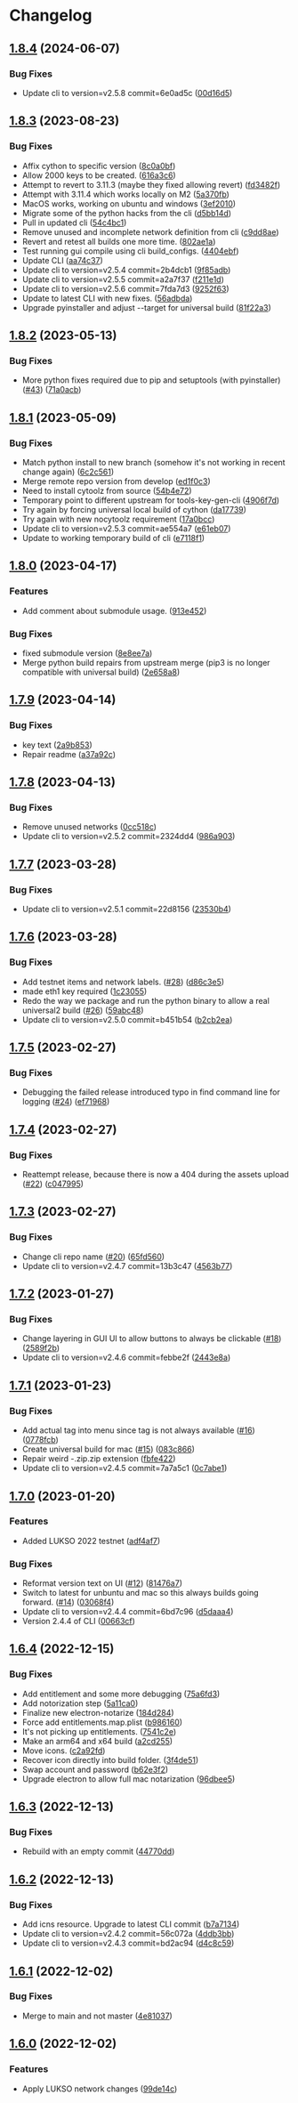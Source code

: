 # Changelog

## [1.8.4](https://github.com/lukso-network/tools-wagyu-key-gen/compare/v1.8.3...v1.8.4) (2024-06-07)


### Bug Fixes

* Update cli to version=v2.5.8 commit=6e0ad5c ([00d16d5](https://github.com/lukso-network/tools-wagyu-key-gen/commit/00d16d5c5c5f473393f03567931bd6ae4746390d))

## [1.8.3](https://github.com/lukso-network/tools-wagyu-key-gen/compare/v1.8.2...v1.8.3) (2023-08-23)


### Bug Fixes

* Affix cython to specific version ([8c0a0bf](https://github.com/lukso-network/tools-wagyu-key-gen/commit/8c0a0bf1e6a00decf2dd46d4bb40d33ae386805d))
* Allow 2000 keys to be created. ([616a3c6](https://github.com/lukso-network/tools-wagyu-key-gen/commit/616a3c613833e9168e20e51a9532a703ab4afa11))
* Attempt to revert to 3.11.3 (maybe they fixed allowing revert) ([fd3482f](https://github.com/lukso-network/tools-wagyu-key-gen/commit/fd3482f12071443d9a62912a1902e6e4f5590cbb))
* Attempt with 3.11.4 which works locally on M2 ([5a370fb](https://github.com/lukso-network/tools-wagyu-key-gen/commit/5a370fbcffa4522c63796bc2da9fb227accd9636))
* MacOS works, working on ubuntu and windows ([3ef2010](https://github.com/lukso-network/tools-wagyu-key-gen/commit/3ef20105251d5401b7c16691d13b2187b439eb05))
* Migrate some of the python hacks from the cli ([d5bb14d](https://github.com/lukso-network/tools-wagyu-key-gen/commit/d5bb14d458f98d45e646370e42f95e1f2911d8d5))
* Pull in updated cli ([54c4bc1](https://github.com/lukso-network/tools-wagyu-key-gen/commit/54c4bc1627827deeee5da33ea8e2601186cb2d51))
* Remove unused and incomplete network definition from cli ([c9dd8ae](https://github.com/lukso-network/tools-wagyu-key-gen/commit/c9dd8aebc207373c9fe4a56346660988c3d80e58))
* Revert and retest all builds one more time. ([802ae1a](https://github.com/lukso-network/tools-wagyu-key-gen/commit/802ae1a3f12842031deb6d3d5141fe9678996780))
* Test running gui compile using cli build_configs. ([4404ebf](https://github.com/lukso-network/tools-wagyu-key-gen/commit/4404ebfddc694aeff19a589ccd92de2a6e13930f))
* Update CLI ([aa74c37](https://github.com/lukso-network/tools-wagyu-key-gen/commit/aa74c372b1bd6558b0d94d18caa48aaa25f5b1ae))
* Update cli to version=v2.5.4 commit=2b4dcb1 ([9f85adb](https://github.com/lukso-network/tools-wagyu-key-gen/commit/9f85adb008349bebd9ffa6c1bd50bdfbc62048b8))
* Update cli to version=v2.5.5 commit=a2a7f37 ([f211e1d](https://github.com/lukso-network/tools-wagyu-key-gen/commit/f211e1d002c8f66e27976480f4181783a31223fb))
* Update cli to version=v2.5.6 commit=7fda7d3 ([9252f63](https://github.com/lukso-network/tools-wagyu-key-gen/commit/9252f63c8eff5ad91c7e7c77db66cdd3218ba7fd))
* Update to latest CLI with new fixes. ([56adbda](https://github.com/lukso-network/tools-wagyu-key-gen/commit/56adbda6d390786a08538c19a50126272fc85fb7))
* Upgrade pyinstaller and adjust --target for universal build ([81f22a3](https://github.com/lukso-network/tools-wagyu-key-gen/commit/81f22a35cce3abac7b353dfeb0ba8f385a70893b))

## [1.8.2](https://github.com/lukso-network/tools-wagyu-key-gen/compare/v1.8.1...v1.8.2) (2023-05-13)


### Bug Fixes

* More python fixes required due to pip and setuptools (with pyinstaller) ([#43](https://github.com/lukso-network/tools-wagyu-key-gen/issues/43)) ([71a0acb](https://github.com/lukso-network/tools-wagyu-key-gen/commit/71a0acb5fcc8eecd126d4452c64670bf3393214a))

## [1.8.1](https://github.com/lukso-network/tools-wagyu-key-gen/compare/v1.8.0...v1.8.1) (2023-05-09)


### Bug Fixes

* Match python install to new branch (somehow it's not working in recent change again) ([6c2c561](https://github.com/lukso-network/tools-wagyu-key-gen/commit/6c2c561d2dc946b1aa89b46fe908423c9b4ea52d))
* Merge remote repo version from develop ([ed1f0c3](https://github.com/lukso-network/tools-wagyu-key-gen/commit/ed1f0c309311c9bbf69570a95b893826e6427f44))
* Need to install cytoolz from source ([54b4e72](https://github.com/lukso-network/tools-wagyu-key-gen/commit/54b4e720b5fd40e6339a00389b14cbc9aefe0c94))
* Temporary point to different upstream for tools-key-gen-cli ([4906f7d](https://github.com/lukso-network/tools-wagyu-key-gen/commit/4906f7d188b4271bb2939732394a1c2138fafc05))
* Try again by forcing universal local build of cython ([da17739](https://github.com/lukso-network/tools-wagyu-key-gen/commit/da1773947b1749f9fae122fd58a1bb65ac674af7))
* Try again with new nocytoolz requirement ([17a0bcc](https://github.com/lukso-network/tools-wagyu-key-gen/commit/17a0bcc682b9668a105bf3941a185d64765bed90))
* Update cli to version=v2.5.3 commit=ae554a7 ([e61eb07](https://github.com/lukso-network/tools-wagyu-key-gen/commit/e61eb07fd3d55369445b925e6a1a192e2db5d43f))
* Update to working temporary build of cli ([e7118f1](https://github.com/lukso-network/tools-wagyu-key-gen/commit/e7118f1e11ea4817c3d75be55cb6afa942b69795))

## [1.8.0](https://github.com/lukso-network/tools-wagyu-key-gen/compare/v1.7.9...v1.8.0) (2023-04-17)


### Features

* Add comment about submodule usage. ([913e452](https://github.com/lukso-network/tools-wagyu-key-gen/commit/913e452eab69b5c909af8daa580348b1a99ae861))


### Bug Fixes

* fixed submodule version ([8e8ee7a](https://github.com/lukso-network/tools-wagyu-key-gen/commit/8e8ee7a95418dee41d95069dbdb9324b33b3098e))
* Merge python build repairs from upstream merge (pip3 is no longer compatible with universal build) ([2e658a8](https://github.com/lukso-network/tools-wagyu-key-gen/commit/2e658a8aa484280ed98bc92164644f43fbb3c71e))

## [1.7.9](https://github.com/lukso-network/tools-wagyu-key-gen/compare/v1.7.8...v1.7.9) (2023-04-14)


### Bug Fixes

* key text ([2a9b853](https://github.com/lukso-network/tools-wagyu-key-gen/commit/2a9b853e8c8e2caf43cd4c343087d5b4af4f1ad0))
* Repair readme ([a37a92c](https://github.com/lukso-network/tools-wagyu-key-gen/commit/a37a92c3640ea62ee2853d9c0dd6da7d1f6139ed))

## [1.7.8](https://github.com/lukso-network/tools-wagyu-key-gen/compare/v1.7.7...v1.7.8) (2023-04-13)


### Bug Fixes

* Remove unused networks ([0cc518c](https://github.com/lukso-network/tools-wagyu-key-gen/commit/0cc518c21605793d28d6c1f1a96509a40abbcbdc))
* Update cli to version=v2.5.2 commit=2324dd4 ([986a903](https://github.com/lukso-network/tools-wagyu-key-gen/commit/986a9038442fdf38fe70fba42c56d514535daf34))

## [1.7.7](https://github.com/lukso-network/tools-wagyu-key-gen/compare/v1.7.6...v1.7.7) (2023-03-28)


### Bug Fixes

* Update cli to version=v2.5.1 commit=22d8156 ([23530b4](https://github.com/lukso-network/tools-wagyu-key-gen/commit/23530b4b4d6cf4922326b26674f331f3e6487b41))

## [1.7.6](https://github.com/lukso-network/tools-wagyu-key-gen/compare/v1.7.5...v1.7.6) (2023-03-28)


### Bug Fixes

* Add testnet items and network labels. ([#28](https://github.com/lukso-network/tools-wagyu-key-gen/issues/28)) ([d86c3e5](https://github.com/lukso-network/tools-wagyu-key-gen/commit/d86c3e5c00dda3c135222fb952e3b2d3d9a7b190))
* made eth1 key required ([1c23055](https://github.com/lukso-network/tools-wagyu-key-gen/commit/1c23055e025699f8dcf146a3588daf307de114fb))
* Redo the way we package and run the python binary to allow a real universal2 build ([#26](https://github.com/lukso-network/tools-wagyu-key-gen/issues/26)) ([59abc48](https://github.com/lukso-network/tools-wagyu-key-gen/commit/59abc48e1b08b1e5a55c179c9448851f2bc08682))
* Update cli to version=v2.5.0 commit=b451b54 ([b2cb2ea](https://github.com/lukso-network/tools-wagyu-key-gen/commit/b2cb2ea19d374b1a57adfa9786dadaa63fa8232e))

## [1.7.5](https://github.com/lukso-network/tools-wagyu-key-gen/compare/v1.7.4...v1.7.5) (2023-02-27)


### Bug Fixes

* Debugging the failed release introduced typo in find command line for logging ([#24](https://github.com/lukso-network/tools-wagyu-key-gen/issues/24)) ([ef71968](https://github.com/lukso-network/tools-wagyu-key-gen/commit/ef71968fb3af26e9e1973d51d3a3f266903cf26d))

## [1.7.4](https://github.com/lukso-network/tools-wagyu-key-gen/compare/v1.7.3...v1.7.4) (2023-02-27)


### Bug Fixes

* Reattempt release, because there is now a 404 during the assets upload ([#22](https://github.com/lukso-network/tools-wagyu-key-gen/issues/22)) ([c047995](https://github.com/lukso-network/tools-wagyu-key-gen/commit/c047995e0091cea0158e667eb3b0794508015da8))

## [1.7.3](https://github.com/lukso-network/tools-wagyu-key-gen/compare/v1.7.2...v1.7.3) (2023-02-27)


### Bug Fixes

* Change cli repo name ([#20](https://github.com/lukso-network/tools-wagyu-key-gen/issues/20)) ([65fd560](https://github.com/lukso-network/tools-wagyu-key-gen/commit/65fd560f11606cb333fe3d2343ac932993ff9dae))
* Update cli to version=v2.4.7 commit=13b3c47 ([4563b77](https://github.com/lukso-network/tools-wagyu-key-gen/commit/4563b77cee86f1108ac16029f42869bf2ab7ed85))

## [1.7.2](https://github.com/lukso-network/tools-wagyu-key-gen/compare/v1.7.1...v1.7.2) (2023-01-27)


### Bug Fixes

* Change layering in GUI UI to allow buttons to always be clickable ([#18](https://github.com/lukso-network/tools-wagyu-key-gen/issues/18)) ([2589f2b](https://github.com/lukso-network/tools-wagyu-key-gen/commit/2589f2b54854310296eaead4c91a5737038f750b))
* Update cli to version=v2.4.6 commit=febbe2f ([2443e8a](https://github.com/lukso-network/tools-wagyu-key-gen/commit/2443e8a142583bcf441cc5aea483507ea428141a))

## [1.7.1](https://github.com/lukso-network/tools-wagyu-key-gen/compare/v1.7.0...v1.7.1) (2023-01-23)


### Bug Fixes

* Add actual tag into menu since tag is not always available ([#16](https://github.com/lukso-network/tools-wagyu-key-gen/issues/16)) ([0778fcb](https://github.com/lukso-network/tools-wagyu-key-gen/commit/0778fcb731c4fdadf784ca6e1c00447ef99bdec8))
* Create universal build for mac ([#15](https://github.com/lukso-network/tools-wagyu-key-gen/issues/15)) ([083c866](https://github.com/lukso-network/tools-wagyu-key-gen/commit/083c86666191b21a7561d3c4934923b86878a9e6))
* Repair weird -.zip.zip extension ([fbfe422](https://github.com/lukso-network/tools-wagyu-key-gen/commit/fbfe422816382ebc09505228912ed3f9a71fc2af))
* Update cli to version=v2.4.5 commit=7a7a5c1 ([0c7abe1](https://github.com/lukso-network/tools-wagyu-key-gen/commit/0c7abe17ad3343c6f5f028f4a028f512e9ccc5c4))

## [1.7.0](https://github.com/lukso-network/tools-wagyu-key-gen/compare/v1.6.4...v1.7.0) (2023-01-20)


### Features

* Added LUKSO 2022 testnet ([adf4af7](https://github.com/lukso-network/tools-wagyu-key-gen/commit/adf4af77c494cb6f585223ac76d0b52489c6c7e2))


### Bug Fixes

* Reformat version text on UI ([#12](https://github.com/lukso-network/tools-wagyu-key-gen/issues/12)) ([81476a7](https://github.com/lukso-network/tools-wagyu-key-gen/commit/81476a79485e4ab0ccb777977e5ee74b40083449))
* Switch to latest for unbuntu and mac so this always builds going forward. ([#14](https://github.com/lukso-network/tools-wagyu-key-gen/issues/14)) ([03068f4](https://github.com/lukso-network/tools-wagyu-key-gen/commit/03068f4dda3da2b22795a631985625a7ec583ecc))
* Update cli to version=v2.4.4 commit=6bd7c96 ([d5daaa4](https://github.com/lukso-network/tools-wagyu-key-gen/commit/d5daaa48264d5327e2c35f63664cc5e6bc10680f))
* Version 2.4.4 of CLI ([00663cf](https://github.com/lukso-network/tools-wagyu-key-gen/commit/00663cff6766b10373719e716570d775b472d326))

## [1.6.4](https://github.com/lukso-network/tools-wagyu-key-gen/compare/v1.6.3...v1.6.4) (2022-12-15)


### Bug Fixes

* Add entitlement and some more debugging ([75a6fd3](https://github.com/lukso-network/tools-wagyu-key-gen/commit/75a6fd32a590a64fc4d7177660d07346aed248f1))
* Add notorization step ([5a11ca0](https://github.com/lukso-network/tools-wagyu-key-gen/commit/5a11ca0d4433bdcde779b9fa42f64d9781f853f1))
* Finalize new electron-notarize ([184d284](https://github.com/lukso-network/tools-wagyu-key-gen/commit/184d284665360fb40f21c1a4353f214533d11016))
* Force add entitlements.map.plist ([b986160](https://github.com/lukso-network/tools-wagyu-key-gen/commit/b9861600246aa02360a114b1a13aa977c21afcca))
* It's not picking up entitlements. ([7541c2e](https://github.com/lukso-network/tools-wagyu-key-gen/commit/7541c2ec2806613fd9a5e287eee954a2623c55c7))
* Make an arm64 and x64 build ([a2cd255](https://github.com/lukso-network/tools-wagyu-key-gen/commit/a2cd25509d73e91a1d0ac853ad20fe886926c2e1))
* Move icons. ([c2a92fd](https://github.com/lukso-network/tools-wagyu-key-gen/commit/c2a92fdc7898ef14feda6590a61603467dfd1445))
* Recover icon directly into build folder. ([3f4de51](https://github.com/lukso-network/tools-wagyu-key-gen/commit/3f4de51f7de626781cf5bbf58aff887f05ff26fd))
* Swap account and password ([b62e3f2](https://github.com/lukso-network/tools-wagyu-key-gen/commit/b62e3f2a63cd73c66f739dcd564eb9a37bdd402c))
* Upgrade electron to allow full mac notarization ([96dbee5](https://github.com/lukso-network/tools-wagyu-key-gen/commit/96dbee5cd2eb6a9cc521a4ff54c4b99e80334368))

## [1.6.3](https://github.com/lukso-network/tools-wagyu-key-gen/compare/v1.6.2...v1.6.3) (2022-12-13)


### Bug Fixes

* Rebuild with an empty commit ([44770dd](https://github.com/lukso-network/tools-wagyu-key-gen/commit/44770dd1c8d577cedbe3118264f41e29fd138084))

## [1.6.2](https://github.com/lukso-network/tools-wagyu-key-gen/compare/v1.6.1...v1.6.2) (2022-12-13)


### Bug Fixes

* Add icns resource. Upgrade to latest CLI commit ([b7a7134](https://github.com/lukso-network/tools-wagyu-key-gen/commit/b7a713438e66f19a3668151fc6558d3eb05b3f08))
* Update cli to version=v2.4.2 commit=56c072a ([4ddb3bb](https://github.com/lukso-network/tools-wagyu-key-gen/commit/4ddb3bb2e97dc439182203fd7ee31df36e6ccca0))
* Update cli to version=v2.4.3 commit=bd2ac94 ([d4c8c59](https://github.com/lukso-network/tools-wagyu-key-gen/commit/d4c8c594e44f8aeb2bcf5964facc40b16e4a45a4))

## [1.6.1](https://github.com/lukso-network/tools-wagyu-key-gen/compare/v1.6.0...v1.6.1) (2022-12-02)


### Bug Fixes

* Merge to main and not master ([4e81037](https://github.com/lukso-network/tools-wagyu-key-gen/commit/4e810370921ef4dcf5e1c92a90d037a381964742))

## [1.6.0](https://github.com/lukso-network/tools-wagyu-key-gen/compare/v1.5.0...v1.6.0) (2022-12-02)


### Features

* Apply LUKSO network changes ([99de14c](https://github.com/lukso-network/tools-wagyu-key-gen/commit/99de14ca9e0552ded185f19c50356b382b8813bf))
